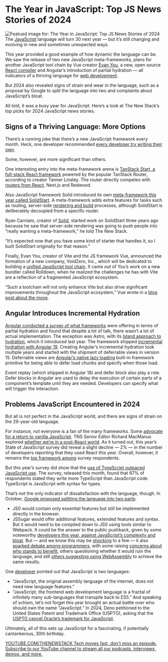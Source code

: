 # The Year in JavaScript: Top JS News Stories of 2024
![Featued image for: The Year in JavaScript: Top JS News Stories of 2024](https://cdn.thenewstack.io/media/2023/12/88ad96d3-year-wrapup-1-1024x576.png)
The [JavaScript](https://thenewstack.io/5-javascript-libraries-you-should-say-goodbye-to-in-2025/) language will turn 30 next year — but it’s still changing and evolving in new and sometimes unexpected ways.

This year provided a good example of how dynamic the language can be. We saw the release of two new JavaScript meta-frameworks, plans for another JavaScript tool chain by Vue creator [Evan You](https://evanyou.me/), a new, open source [React compiler](https://github.com/facebook/react/tree/main/compiler) and Angular’s introduction of partial hydration — all indicators of a thriving language for [web development](https://roadmap.sh/roadmaps?g=Web+Development).

But 2024 also revealed signs of strain and wear in the language, such as a proposal by Google to split the language into two and complaints about JavaScript’s bloat.

All told, it was a busy year for JavaScript. Here’s a look at The New Stack’s top picks for 2024 JavaScript news stories.

## Signs of a Thriving Language: More Options
There’s a running joke that there’s a new JavaScript framework every month. Heck, one developer recommended [every developer try writing their own](https://thenewstack.io/learn-more-by-building-your-own-custom-javascript-framework/).

Some, however, are more significant than others.

One interesting entry into the meta-framework arena is [TanStack Start, a full-stack React framework](https://thenewstack.io/tanstack-introduces-new-meta-framework-based-on-its-router/) powered by the popular TanStack Router, according to creator Tanner Linsley. The router directly competes with [routers from React](https://thenewstack.io/remix-react-router-merge-jetbrains-ide-for-test-automation/), Next.js and Redwood.

Also JavaScript framework Solid introduced its own [meta-framework this year called SolidStart](https://thenewstack.io/how-js-meta-framework-solidstart-became-router-agnostic/). A meta-framework adds extra features for tasks such as routing, server-side [rendering and build](https://thenewstack.io/slow-jamstack-builds-netlifys-solution-is-distributed-persistent-rendering/) processes, although SolidStart is deliberately decoupled from a specific router.

Ryan Carniato, creator of [Solid](https://thenewstack.io/solid-js-creator-outlines-options-to-reduce-javascript-code/), started work on SolidStart three years ago because he saw that server-side rendering was going to push people into “really wanting a meta-framework,” he told The New Stack.

“It’s expected now that you have some kind of starter that handles it, so I built SolidStart originally for that reason.”

Finally, Evan You, creator of Vite and the JS framework Vue, announced the formation of a new company, VoidZero, Inc., which will be dedicated to building a [unified JavaScript tool chain](https://thenewstack.io/vite-creator-launches-company-to-build-javascript-toolchain/). It came out of You’s work on a new bundler called Rolldown, when he realized the challenges he has with Vite are a reflection of a fragmented JavaScript ecosystem.

“Such a toolchain will not only enhance Vite but also drive significant improvements throughout the JavaScript ecosystem,” Vue wrote in a [blog post about the move](https://voidzero.dev/posts/announcing-voidzero-inc).

## Angular Introduces Incremental Hydration
[Angular conducted a survey of what frameworks](https://thenewstack.io/angular-vs-react-how-to-choose-the-right-framework-for-you/) were offering in terms of partial hydration and found that despite a lot of talk, there wasn’t a lot of actual implementation. The exception was Astro, with its [Island approach to hydration](https://thenewstack.io/astros-journey-from-static-site-generator-to-next-js-rival/), which it introduced last year. The framework shipped [incremental hydration with Angular 19](https://thenewstack.io/angulars-approach-to-partial-hydration/).
Creating Angular’s incremental hydration took multiple years and started with the shipment of deferrable views in version 15. Deferrable views are [Angular’s native lazy loading](https://thenewstack.io/deferable-views-page-load-improvements-coming-to-angular/) built-in framework primitive for being able to defer load chunks and specify when those load.

Event replay (which shipped in Angular 18) and defer block also play a role. Defer blocks in Angular are used to delay the execution of certain parts of a component’s template until they are needed. Developers can specify what will trigger the interaction.

## Problems JavaScript Encountered in 2024
But all is not perfect in the JavaScript world, and there are signs of strain on the 29-year-old language.

For instance, not everyone is a fan of the many frameworks. Some [advocate for a return to vanilla JavaScript](https://thenewstack.io/frontend-strategies-frameworks-or-pure-javascript/). TNS Senior Editor Richard MacManus explored [whether we’re in a post-React world](https://thenewstack.io/after-a-decade-of-react-is-frontend-a-post-react-world-now/). As it turned out, this year’s State of JavaScript survey did reveal a slight decline — 2% — in the number of developers reporting that they used React this year. Overall, however, it remains the [top framework among](https://thenewstack.io/javascript-python-and-java-among-tops-in-language-rankings/) survey respondents.

But this year’s survey did show that the [use of TypeScript outpaced JavaScript use](https://2024.stateofjs.com/en-US/usage/). The survey, released this month, found that 67% of respondents stated they write more TypeScript than JavaScript code. TypeScript is JavaScript with syntax for types.

That’s not the only indicator of dissatisfaction with the language, though. In October, [Google proposed splitting the language into two parts](https://app.daily.dev/posts/the-proposal-to-split-javascript-into-two-languages-an-overview-mdlmsjvsq):

- JS0 would contain only essential features but still be implemented directly in the browser.
- JSSugar would offer additional features, extended features and syntax. But it would need to be compiled down to JS0 using tools similar to Webpack.
It could be the answer to the public pushback, given by some noteworthy [developers this year, against JavaScript’s complexity and bloat](https://thenewstack.io/developers-rail-against-javascript-merchants-of-complexity/). But — and we know this may be [shocking](https://www.youtube.com/watch?v=HMIyDf3gBoY) to a few — it also [sparked debate among programmers](https://leaddev.com/technical-direction/should-javascript-really-be-split-in-two), with some raising [concerns about who stands to benefit](https://www.reddit.com/r/programming/comments/1ggaljn/who_stands_to_benefit_from_a_proposed_split_of/), others questioning whether it would ruin the language, and still [others suggesting using WebAssembly](https://medium.com/@phillipgimmi/javascript-vs-jssugar-vs-webassembly-6fd4bd41fe1f) to achieve the same results.

One [developer](https://news.ycombinator.com/user?id=sshine) pointed out that JavaScript is two languages:

- “JavaScript, the original assembly language of the internet, does not need new language features.”
- “JavaScript, the frontend web development language is a fractal of infinitely many sub-languages that transpile back to ES5.”
And speaking of schism, let’s not forget this year brought an actual battle over who should own the name “JavaScript.” In 2024, Deno petitioned to the United States Patent and Trademark Office (USPTO), asking that the [USPTO cancel Oracle’s trademark for JavaScript](https://thenewstack.io/deno-petitions-to-cancel-oracles-javascript-trademark/).

Ultimately, all of this sets up JavaScript for a fascinating, if potentially cantankerous, 30th birthday.

[
YOUTUBE.COM/THENEWSTACK
Tech moves fast, don't miss an episode. Subscribe to our YouTube
channel to stream all our podcasts, interviews, demos, and more.
](https://youtube.com/thenewstack?sub_confirmation=1)